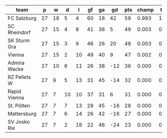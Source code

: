 |     team     | p  | w  | d  | l  | gf | ga | gd  | pts | champ | top2  | top3  | top4  |  5-7  | bot4  | bot3  | bot2  |
|--------------|----|----|----|----|----|----|-----|-----|-------|-------|-------|-------|-------|-------|-------|-------|
| FC Salzburg  | 27 | 18 |  5 |  4 | 60 | 18 |  42 |  59 | 0.993 | 1.000 | 1.000 | 1.000 | 0.000 | 0.000 | 0.000 | 0.000|
| SC Rheindorf | 27 | 15 |  4 |  8 | 41 | 36 |   5 |  49 | 0.003 | 0.320 | 0.665 | 0.995 | 0.006 | 0.000 | 0.000 | 0.000|
| SK Sturm Gra | 27 | 15 |  3 |  9 | 46 | 26 |  20 |  48 | 0.003 | 0.447 | 0.774 | 0.997 | 0.003 | 0.000 | 0.000 | 0.000|
| Vienna       | 27 | 15 |  2 | 10 | 49 | 40 |   9 |  47 | 0.002 | 0.233 | 0.561 | 0.992 | 0.008 | 0.000 | 0.000 | 0.000|
| Admira Wacke | 27 | 10 |  6 | 11 | 26 | 38 | -12 |  36 | 0.000 | 0.000 | 0.001 | 0.012 | 0.944 | 0.189 | 0.045 | 0.008|
| RZ Pellets W | 27 |  9 |  5 | 13 | 31 | 45 | -14 |  32 | 0.000 | 0.000 | 0.000 | 0.001 | 0.733 | 0.631 | 0.266 | 0.083|
| Rapid Vienna | 27 |  7 | 10 | 10 | 37 | 31 |   6 |  31 | 0.000 | 0.000 | 0.000 | 0.004 | 0.911 | 0.297 | 0.084 | 0.020|
| St. Pölten   | 27 |  7 |  7 | 13 | 29 | 45 | -16 |  28 | 0.000 | 0.000 | 0.000 | 0.000 | 0.223 | 0.930 | 0.777 | 0.419|
| Mattersburg  | 27 |  7 |  6 | 14 | 26 | 42 | -16 |  27 | 0.000 | 0.000 | 0.000 | 0.000 | 0.154 | 0.955 | 0.846 | 0.556|
| SV Josko Rie | 27 |  7 |  2 | 18 | 22 | 46 | -24 |  23 | 0.000 | 0.000 | 0.000 | 0.000 | 0.018 | 0.998 | 0.982 | 0.914|
